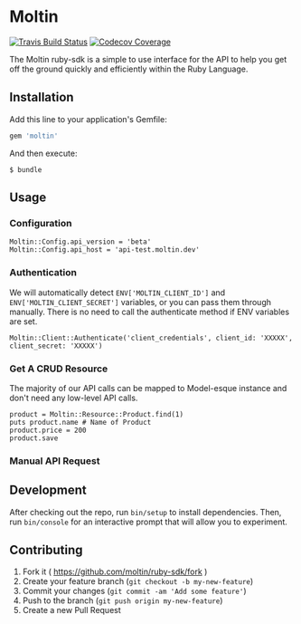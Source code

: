 # Moltin

[![Travis Build Status](https://img.shields.io/travis/moltin/ruby-sdk.svg)](https://travis-ci.org/moltin/ruby-sdk)
[![Codecov Coverage](https://img.shields.io/codecov/c/github/moltin/ruby-sdk.svg)](https://codecov.io/github/moltin/ruby-sdk)

The Moltin ruby-sdk is a simple to use interface for the API to help you get off the ground quickly and efficiently within the Ruby Language.

## Installation

Add this line to your application's Gemfile:

```ruby
gem 'moltin'
```

And then execute:

    $ bundle

## Usage

### Configuration

```
Moltin::Config.api_version = 'beta'
Moltin::Config.api_host = 'api-test.moltin.dev'
```

### Authentication

We will automatically detect `ENV['MOLTIN_CLIENT_ID']` and `ENV['MOLTIN_CLIENT_SECRET']` variables, or you can pass them through manually. There is no need to call the authenticate method if ENV variables are set.

```
Moltin::Client::Authenticate('client_credentials', client_id: 'XXXXX', client_secret: 'XXXXX')
```

### Get A CRUD Resource

The majority of our API calls can be mapped to Model-esque instance and don't need any low-level API calls.

```
product = Moltin::Resource::Product.find(1)
puts product.name # Name of Product
product.price = 200
product.save
```

### Manual API Request

## Development

After checking out the repo, run `bin/setup` to install dependencies. Then, run `bin/console` for an interactive prompt that will allow you to experiment.

## Contributing

1. Fork it ( https://github.com/moltin/ruby-sdk/fork )
2. Create your feature branch (`git checkout -b my-new-feature`)
3. Commit your changes (`git commit -am 'Add some feature'`)
4. Push to the branch (`git push origin my-new-feature`)
5. Create a new Pull Request
